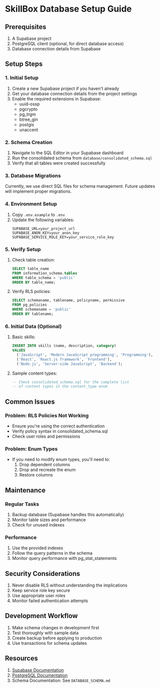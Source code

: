 # SkillBox Database Setup Guide

## Prerequisites
1. A Supabase project
2. PostgreSQL client (optional, for direct database access)
3. Database connection details from Supabase

## Setup Steps

### 1. Initial Setup

1. Create a new Supabase project if you haven't already
2. Get your database connection details from the project settings
3. Enable the required extensions in Supabase:
   - uuid-ossp
   - pgcrypto
   - pg_trgm
   - btree_gin
   - postgis
   - unaccent

### 2. Schema Creation

1. Navigate to the SQL Editor in your Supabase dashboard
2. Run the consolidated schema from `database/consolidated_schema.sql`
3. Verify that all tables were created successfully

### 3. Database Migrations

Currently, we use direct SQL files for schema management. Future updates will implement proper migrations.

### 4. Environment Setup

1. Copy `.env.example` to `.env`
2. Update the following variables:
   ```
   SUPABASE_URL=your_project_url
   SUPABASE_ANON_KEY=your_anon_key
   SUPABASE_SERVICE_ROLE_KEY=your_service_role_key
   ```

### 5. Verify Setup

1. Check table creation:
   ```sql
   SELECT table_name 
   FROM information_schema.tables 
   WHERE table_schema = 'public'
   ORDER BY table_name;
   ```

2. Verify RLS policies:
   ```sql
   SELECT schemaname, tablename, policyname, permissive
   FROM pg_policies 
   WHERE schemaname = 'public'
   ORDER BY tablename;
   ```

### 6. Initial Data (Optional)

1. Basic skills:
   ```sql
   INSERT INTO skills (name, description, category) 
   VALUES 
     ('JavaScript', 'Modern JavaScript programming', 'Programming'),
     ('React', 'React.js framework', 'Frontend'),
     ('Node.js', 'Server-side JavaScript', 'Backend');
   ```

2. Sample content types:
   ```sql
   -- Check consolidated_schema.sql for the complete list
   -- of content types in the content_type enum
   ```

## Common Issues

### Problem: RLS Policies Not Working
- Ensure you're using the correct authentication
- Verify policy syntax in consolidated_schema.sql
- Check user roles and permissions

### Problem: Enum Types
- If you need to modify enum types, you'll need to:
  1. Drop dependent columns
  2. Drop and recreate the enum
  3. Restore columns

## Maintenance

### Regular Tasks
1. Backup database (Supabase handles this automatically)
2. Monitor table sizes and performance
3. Check for unused indexes

### Performance
1. Use the provided indexes
2. Follow the query patterns in the schema
3. Monitor query performance with pg_stat_statements

## Security Considerations

1. Never disable RLS without understanding the implications
2. Keep service role key secure
3. Use appropriate user roles
4. Monitor failed authentication attempts

## Development Workflow

1. Make schema changes in development first
2. Test thoroughly with sample data
3. Create backup before applying to production
4. Use transactions for schema updates

## Resources

1. [Supabase Documentation](https://supabase.io/docs)
2. [PostgreSQL Documentation](https://www.postgresql.org/docs/)
3. Schema Documentation: See `DATABASE_SCHEMA.md`
